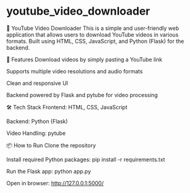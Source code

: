 # youtube_video_downloader

🎥 YouTube Video Downloader
This is a simple and user-friendly web application that allows users to download YouTube videos in various formats. Built using HTML, CSS, JavaScript, and Python (Flask) for the backend.

🚀 Features
Download videos by simply pasting a YouTube link

Supports multiple video resolutions and audio formats

Clean and responsive UI

Backend powered by Flask and pytube for video processing

🛠 Tech Stack
Frontend: HTML, CSS, JavaScript

Backend: Python (Flask)

Video Handling: pytube

📦 How to Run
Clone the repository

Install required Python packages: pip install -r requirements.txt

Run the Flask app: python app.py

Open in browser: http://127.0.0.1:5000/


